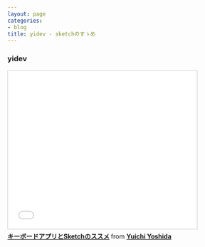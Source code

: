 ```yaml
---
layout: page
categories:
- blog
title: yidev - sketchのすゝめ
---
```


### yidev

<iframe src="//www.slideshare.net/slideshow/embed_code/42889113" width="425" height="355" frameborder="0" marginwidth="0" marginheight="0" scrolling="no" style="border:1px solid #CCC; border-width:1px; margin-bottom:5px; max-width: 100%;" allowfullscreen> </iframe> <div style="margin-bottom:5px"> <strong> <a href="//www.slideshare.net/yoshidayuichi1/sketch-42889113" title="キーボードアプリとSketchのススメ" target="_blank">キーボードアプリとSketchのススメ</a> </strong> from <strong><a href="//www.slideshare.net/yoshidayuichi1" target="_blank">Yuichi Yoshida</a></strong> </div>

